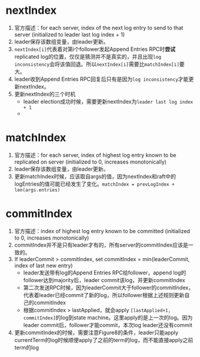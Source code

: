 # nextIndex
1. 官方描述：for each server, index of the next log entry  to send to that server (initialized to leader last log index + 1)
2. leader保存该数组变量，由leader更新。
3. `nextIndex[i]`代表着对第i个follower发起Append Entries RPC时**尝试**replicated log的位置，仅仅是猜测并不是真实的，并且出现`log inconsistency`会将该值回退。所以`nextIndex[i]`需要比`matchIndex[i]`要大。
4. leader收到Append Entries RPC回复后只有是因为`log inconsistency`才能更新nextIndex。
5. 更新nextIndex的三个时机
	- leader election成功时候，需要更新nextIndex为`leader last log index + 1`
	- 
# matchIndex
1. 官方描述：for each server, index of highest log entry known to be replicated on server  (initialized to 0, increases monotonically)
2. leader保存该数组变量，由leader更新。
3. 更新matchIndex时候，应该取自args的值，因为nextIndex和raft中的logEntries的值可能已经发生了变化。`matchIndex = prevLogIndex + len(args.entries)`
# commitIndex
1. 官方描述：index of highest log entry known to be  committed (initialized to 0, increases  monotonically)
2. commitIndex并不是只有leader才有的，所有server的commitIndex应该是一致的。
3. If leaderCommit > commitIndex, set commitIndex = min(leaderCommit, index of last new entry)
	- leader发送带有log的Append Entries RPC给follower，append log的follower达到majority后，leader commit该log，并更新commitIndex
	- 第二次发送RPC时候，因为leaderCommit大于follower的commitIndex，代表着leader已经commit了新的log，所以follower根据上述规则更新自己的commitIndex
	- 根据commitIndex > lastApplied，就会apply `[lastApplied+1, commitIndex]`的log到state machine。这里apply的是上一次的log。因为leader commit后，follower才能commit，本次log leader还没有commit
4. 更新commitIndex的时候，需要注意Figure8的条件，leader只能apply currentTerm的log时候顺便apply了之前的term的log，而不能直接apply之前term的log